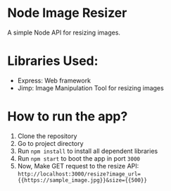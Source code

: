 # Node Image Resizer
A simple Node API for resizing images.

# Libraries Used:
- Express: Web framework
- Jimp: Image Manipulation Tool for resizing images

# How to run the app?
1. Clone the repository
2. Go to project directory
3. Run `npm install` to install all dependent libraries
4. Run `npm start` to boot the app in port `3000`
5. Now, Make GET request to the resize API: `http://localhost:3000/resize?image_url={{https://sample_image.jpg}}&size={{500}}`
